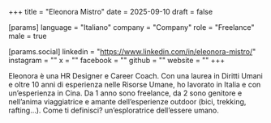 +++
title = "Eleonora Mistro"
date = 2025-09-10
draft = false

[params]
language = "Italiano"
company = "Company"
role = "Freelance"
male = true

[params.social]
linkedin = "https://www.linkedin.com/in/eleonora-mistro/"
instagram = ""
x = ""
facebook = ""
github = ""
website = ""
+++

Eleonora è una HR Designer e Career Coach. Con una laurea in Diritti Umani e oltre 10 anni di esperienza nelle Risorse Umane, ho lavorato in Italia e con un’esperienza in Cina. Da 1 anno sono freelance, da 2 sono genitore e nell’anima viaggiatrice e amante dell’esperienze outdoor (bici, trekking, rafting...). Come ti definisci? un’esploratrice dell’essere umano.
